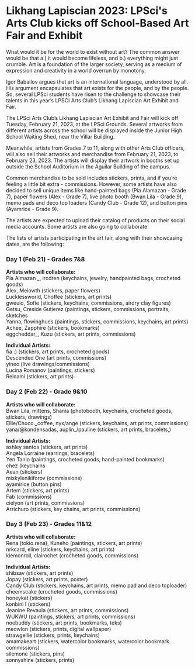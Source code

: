 # Likhang Lapiscian 2023: LPSci's Arts Club kicks off School-Based Art Fair and Exhibit

What would it be for the world to exist without art? The common answer would be that a.) it would become lifeless, and b.) everything might just crumble. Art is a foundation of the larger society, serving as a medium of expression and creativity in a world overrun by monotony.

Igor Babailov argues that art is an international language, understood by all. His argument encapsulates that art exists for the people, and by the people. So, several LPSci students have risen to the challenge to showcase their talents in this year’s LPSCI Arts Club’s Likhang Lapiscian Art Exhibit and Fair. 

The LPSci Arts Club’s Likhang Lapiscian Art Exhibit and Fair will kick off Tuesday, February 21, 2023, at the LPSci Grounds. Several artworks from different artists across the school will be displayed inside the Junior High School Waiting Shed, near the Villar Building. 

Meanwhile, artists from Grades 7 to 11, along with other Arts Club officers, will also sell their artworks and merchandise from February 21, 2023, to February 23, 2023. The artists will display their artwork in booths set up outside the School Auditorium in the Aguilar Building of the campus.

Common merchandise to be sold includes stickers, prints, and if you’re feeling a little bit extra - commissions. However, some artists have also decided to sell unique items like hand-painted bags (Pia Alamazan - Grade 7), paper flowers (Alex - Grade 7), live photo booth (Bwan Lila - Grade 9), memo pads and deco top loaders (Candy Club - Grade 12), and button pins (Ayamrice - Grade 9).

The artists are expected to upload their catalog of products on their social media accounts. Some artists are also going to collaborate.

The lists of artists participating in the art fair, along with their showcasing dates, are the following:

### **Day 1 (Feb 21) - Grades 7&8**

**Artists who will collaborate:**  
Pia Almazan \_, ircdren (keychains, jewelry, handpainted bags, crocheted goods)  
Alex, Meiowth (stickers, paper flowers)  
Lucklessworld, Choffee (stickers, art prints)  
gweuio, Sofie (stickers, keychains, commissions, airdry clay figures)  
Getsu, Creside Gutierez (paintings, stickers, commissions, portraits, sketches  
Yanna, flowinghues (paintings, stickers, commissions, keychains, art prints)  
Achee, Zapphire (stickers, bookmarks)  
eggcheddar\_, Kuzu (stickers, art prints, commissions)

**Individual Artists:**  
fia :) (stickers, art prints, crocheted goods)  
Descended One (art prints, commissions)  
yineo (live drawings/commissions)  
Lucina Romanov (paintings, stickers)  
Reinami (stickers, art prints)

### Day 2 (Feb 22) - Grade 9&10

**Artists who will collaborate:**  
Bwan Lila, mittens, Shania (photobooth, keychains, crocheted goods, stickers, drawings)  
Ellie/Choco.\_coffee, nyx/ange (stickers, keychains, art prints, commissions)  
yana/@kondensadas, auplin\_/pauline (stickers, art prints, bracelets,)

**Individual Artists:**  
ashley santos (stickers, art prints)  
Angela Lorraine (earrings, bracelets)  
Yen Tanio (paintings, crocheted goods, hand-painted bookmarks)  
chez (keychains  
Aean (stickers)  
mixkylenikiforov (commissions)  
ayamirice (button pins)  
Artem (stickers, art prints)  
Fab (commissions)  
cielyon (art prints, commissions)  
Arrichuro (stickers, key chains, art prints, commissions)

### Day 3 (Feb 23) - Grades 11&12

**Artists who will collaborate:**  
Rena (tokio.rena), Kuneho (paintings, stickers, art prints)  
nrkcard, eline (stickers, keychains, art prints)  
kiemonroll, clairochet (crocheted goods, commissions)

**Individual Artists:**  
shibsav (stickers, art prints)  
Jopay (stickers, art prints, poster)  
Candy Club (stickers, keychains, art prints, memo pad and deco toploader)  
cheemscake (crocheted goods, commissions)  
honeykat (stickers)  
konbini ! (stickers)  
Jeanine Revaula (stickers, art prints, commissions)  
WUKWU (paintings, stickers, art prints, commissions)  
noebuddy (stickers, art prints, bookmarks, teks)  
meowlon (stickers, prints, digital wallpaper)  
strawgellie (stickers, prints, keychains)  
amamakeart (stickers, watercolor bookmarks, watercolor bookmark commissions)  
silemone (stickers, pins)  
sonnyshine (stickers, prints)